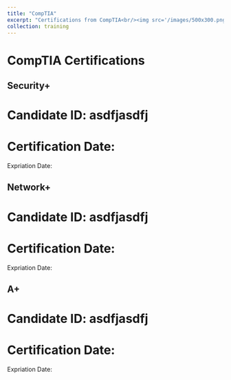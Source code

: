 ```yaml
---
title: "CompTIA"
excerpt: "Certifications from CompTIA<br/><img src='/images/500x300.png'>"
collection: training
---
```

# CompTIA Certifications

## Security+
# Candidate ID: asdfjasdfj
# Certification Date: 
Expriation Date: 

## Network+
# Candidate ID: asdfjasdfj
# Certification Date: 
Expriation Date: 

## A+
# Candidate ID: asdfjasdfj
# Certification Date: 
Expriation Date: 
